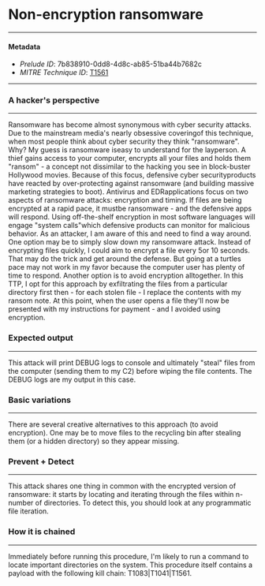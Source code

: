 
# Non-encryption ransomware

---

#### Metadata

- *Prelude ID*: 7b838910-0dd8-4d8c-ab85-51ba44b7682c
- *MITRE Technique ID*: [T1561](https://attack.mitre.org/techniques/T1561/)

---

### A hacker's perspective

---

Ransomware has become almost synonymous with cyber security attacks. Due to the mainstream media's nearly obsessive coveringof this technique, when most people think about cyber security they think "ransomware". Why? My guess is ransomware iseasy to understand for the layperson. A thief gains access to your computer, encrypts all your files and holds them "ransom" - a concept not dissimilar to the hacking you see in block-buster Hollywood movies. Because of this focus, defensive cyber securityproducts have reacted by over-protecting against ransomware (and building massive marketing strategies to boot). Antivirus and EDRapplications focus on two aspects of ransomware attacks: encryption and timing. If files are being encrypted at a rapid pace, it mustbe ransomware - and the defensive apps will respond. Using off-the-shelf encryption in most software languages will engage "system calls"which defensive products can monitor for malicious behavior. As an attacker, I am aware of this and need to find a way around. One option may be to simply slow down my ransomware attack. Instead of encrypting files quickly, I could aim to encrypt a file every 5or 10 seconds. That may do the trick and get around the defense. But going at a turtles pace may not work in my favor because the computer user has plenty of time to respond. Another option is to avoid encryption alltogether. In this TTP, I opt for this approach by exfiltrating the files from a particular directory first then - for each stolen file - I replace the contents with my ransom note.  At this point, when the user opens a file they'll now be presented with my instructions for payment - and I avoided using encryption.

### Expected output

---

This attack will print DEBUG logs to console and ultimately "steal" files from the computer (sending them to my C2) before wiping the  file contents. The DEBUG logs are my output in this case. 

### Basic variations

---

There are several creative alternatives to this approach (to avoid encryption). One may be to move files to the recycling bin after stealing them (or a hidden directory) so they appear missing. 

### Prevent + Detect

---

This attack shares one thing in common with the encrypted version of ransomware: it starts by locating and iterating through the files within n-number of directories. To detect this, you should look at any programmatic file iteration.

### How it is chained

---

Immediately before running this procedure, I'm likely to run a command to locate important directories on the system. This procedure itself contains a payload with the following kill chain: T1083|T1041|T1561.
